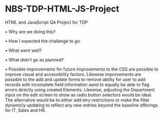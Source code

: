 # NBS-TDP-HTML-JS-Project
HTML and JavaScript QA Project for TDP

•	Why are we doing this?


•	How I expected the challenge to go.


•	What went well?


•	What didn't go as planned?


•	Possible improvements for future
Improvements to the CSS are possible to improve visual and accessibility factors. Likewise improvements are possible to the add and update forms to remove ability for user to add records with incomplete field information aand to equally be able to flag errors directly using created Elements. Likewise, adjusting the Department input on the edit screen to show as radio button selectors would be ideal. The alternative would be to either add etry restrictions or make the filter dynamicly updating to reflect any new entries beyond the baseline offerings for IT, Sales and HR.
